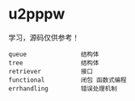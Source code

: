 # u2pppw
学习，源码仅供参考！
```
queue               结构体
tree                结构体
retriever           接口
functional          闭包 函数式编程
errhandling         错误处理机制
```